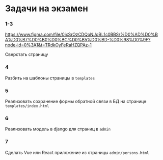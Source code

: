 # Задачи на экзамен
### 1-3
https://www.figma.com/file/0ixSrOzCDQoNJoBL1c0BBS/%D0%AD%D0%BA%D0%B7%D0%B0%D0%BC%D0%B5%D0%BD-%D0%98%D0%9F?node-id=0%3A1&t=TRdkOyFeRaHZQPAz-1

Сверстать страницу

### 4
Разбить на шаблоны страницы в `templates`

### 5 
Реализовать сохранение формы обратной связи в БД на странице `templates/index.html`

### 6
Реализовать модель в django для страниц в `admin`

### 7
Сделать Vue или React приложение из страницы `admin/persons.html`